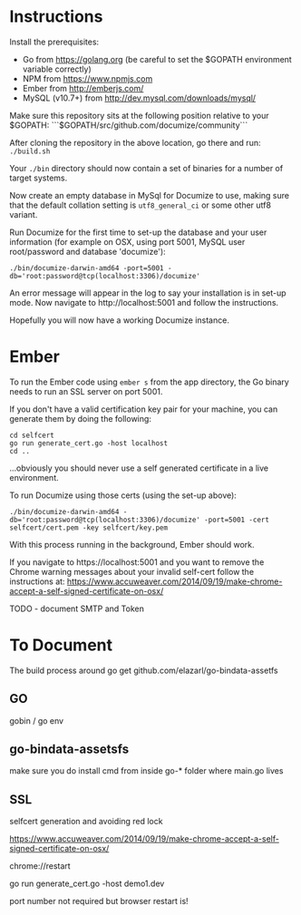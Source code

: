 # Instructions

Install the prerequisites:
* Go from https://golang.org (be careful to set the $GOPATH environment variable correctly)
* NPM from https://www.npmjs.com
* Ember from http://emberjs.com/
* MySQL (v10.7+) from http://dev.mysql.com/downloads/mysql/ 

Make sure this repository sits at the following position relative to your $GOPATH: ```$GOPATH/src/github.com/documize/community```

After cloning the repository in the above location, go there and run: ```./build.sh```

Your ```./bin``` directory should now contain a set of binaries for a number of target systems.

Now create an empty database in MySql for Documize to use, making sure that the default collation setting is ```utf8_general_ci``` or some other utf8 variant.

Run Documize for the first time to set-up the database and your user information 
(for example on OSX, using port 5001, MySQL user root/password and database 'documize'):
```
./bin/documize-darwin-amd64 -port=5001 -db='root:password@tcp(localhost:3306)/documize'
```
An error message will appear in the log to say your installation is in set-up mode.
Now navigate to http://localhost:5001 and follow the instructions.

Hopefully you will now have a working Documize instance.

# Ember

To run the Ember code using ```ember s``` from the app directory, the Go binary needs to run an SSL server on port 5001. 

If you don't have a valid certification key pair for your machine, you can generate them by doing the following:
```
cd selfcert
go run generate_cert.go -host localhost
cd ..
```
...obviously you should never use a self generated certificate in a live environment.


To run Documize using those certs (using the set-up above):
```
./bin/documize-darwin-amd64 -db='root:password@tcp(localhost:3306)/documize' -port=5001 -cert selfcert/cert.pem -key selfcert/key.pem 
```
With this process running in the background, Ember should work.

If you navigate to https://localhost:5001 and you want to remove the Chrome warning messages about your invalid self-cert 
follow the instructions at: https://www.accuweaver.com/2014/09/19/make-chrome-accept-a-self-signed-certificate-on-osx/

TODO - document SMTP and Token 

# To Document

The build process around go get github.com/elazarl/go-bindata-assetfs

## GO

gobin / go env

## go-bindata-assetsfs

make sure you do install cmd from inside go-* folder where main.go lives

## SSL

selfcert generation and avoiding red lock

https://www.accuweaver.com/2014/09/19/make-chrome-accept-a-self-signed-certificate-on-osx/

chrome://restart

go run generate_cert.go -host demo1.dev

port number not required
but browser restart is!

